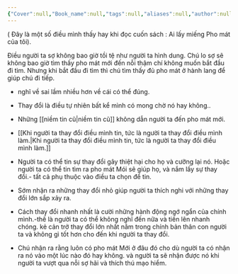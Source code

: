 ```yaml
---
{"Cover":null,"Book_name":null,"tags":null,"aliases":null,"author":null,"link":null,"dg-publish":true,"banner":"https://images.unsplash.com/photo-1603398737422-a6b2a2ff297f?ixlib=rb-4.0.3&q=85&fm=jpg&crop=entropy&cs=srgb&w=3600","permalink":"/Book_ Reading 2024/Những câu nói hay trong sách/Nỗi sợ/","dgPassFrontmatter":true,"noteIcon":"2","created":"2023-12-15T06:59:26.310+07:00","updated":"2023-12-21T17:56:41.000+07:00"}
---
```


( Đây là một số điều mình thấy hay khi đọc cuốn sách : Ai  lấy miếng Pho mát của tôi).

Điều người ta sợ không bao giờ tồi tệ như người ta hình dung.
Chú lo sợ sẽ không bao giờ tìm thấy pho mát mới đến nỗi thậm chí không muốn bắt đầu đi tìm.
Nhưng khi bắt đầu đi tìm thì chú tìm thấy đủ pho mát ở hành lang để giúp chú đi tiếp.

- nghĩ về sai lầm nhiều hơn về cái có thể đúng.
- Thay đổi là điều tự nhiên bất kể mình có mong chờ nó hay không..
- Những [[niềm tin cũ\|niềm tin cũ]] không dẫn người ta đến pho mát mới.
- [[Khi người ta thay đổi điều mình tin, tức là người ta thay đổi điều mình làm.\|Khi người ta thay đổi điều mình tin, tức là người ta thay đổi điều mình làm.]]
- Người ta có thể tin sự thay đổi gây thiệt hại cho họ và cưỡng lại nó. Hoặc người ta có thể tin tìm ra pho mát Mói sẽ giúp họ, và nắm lấy sự thay đổi.- tất cả phụ thuộc vào điều ta chọn để tin.
- Sớm nhận ra những thay đổi nhỏ giúp người ta thích nghi với những thay đổi lớn sắp xảy ra.
- Cách thay đổi nhanh nhất là cười những hành động ngớ ngẩn của chính mình.-thế là người ta có thể không nghĩ đến nữa và tiến lên nhanh chóng.
kẻ cản trở thay đổi lớn nhất nằm trong chính bản thân con người ta và không gì tốt hơn cho đến khi người ta thay đổi.

- Chú nhận ra rằng luôn có pho mát Mới ở đâu đó cho dù người ta có nhận ra nó vào một lúc nào đó hay không. và người ta sẽ nhận được nó khi người ta vượt qua nỗi sợ hãi và thích thú mạo hiểm.

